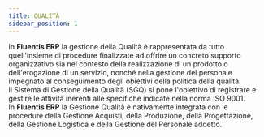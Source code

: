 ```yaml
---
title: QUALITÀ
sidebar_position: 1
---
```


In **Fluentis ERP** la gestione della Qualità è rappresentata da tutto quell'insieme di procedure finalizzate ad offrire un concreto supporto organizzativo sia nel contesto della realizzazione di un prodotto o dell'erogazione di un servizio, nonché nella gestione del personale impegnato al conseguimento degli obiettivi della politica della qualità.   
Il Sistema di Gestione della Qualità (SGQ) si pone l'obiettivo di registrare e gestire le attività inerenti alle specifiche indicate nella norma ISO 9001.   
In **Fluentis ERP** la Gestione Qualità è nativamente integrata con le procedure della Gestione Acquisti, della Produzione, della Progettazione, della Gestione Logistica e della Gestione del Personale addetto.
